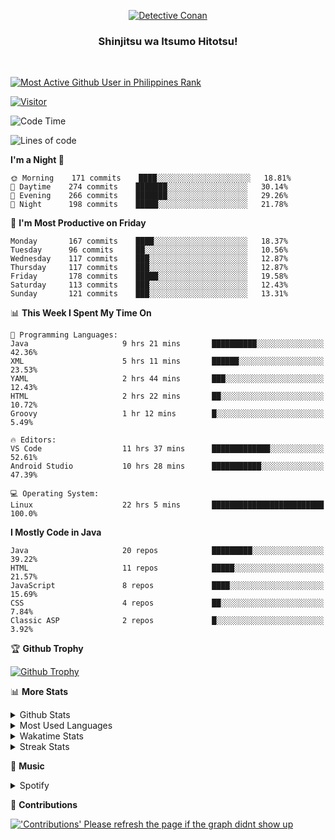 <p align="center">
<a href="https://mrepol742.github.io">
  <img alt="Detective Conan" src="https://tenor.com/view/detective-detective-conan-anime-eyeglasses-gif-16507322.gif" /> 
  </a> 
  <h3 align="center">Shinjitsu wa Itsumo Hitotsu!</h3>
</p>
<br>

 
[![Most Active Github User in Philippines Rank](https://enibdhv97zm33sz.m.pipedream.net)](https://mrepol742.github.io)

[![Visitor](https://visitor-badge.glitch.me/badge?page_id=mrepol742)](https:/mrepol742.github.io)

[comment]: <> (This is a automated generated Data from github action workflow)
[comment]: <> (START OF GENERATED DATA)

<!--START_SECTION:waka-->
![Code Time](http://img.shields.io/badge/Code%20Time-362%20hrs%2045%20mins-blue)

![Lines of code](https://img.shields.io/badge/From%20Hello%20World%20I%27ve%20Written-315%20Thousand%20lines%20of%20code-blue)

**I'm a Night 🦉** 

```text
🌞 Morning    171 commits    ████░░░░░░░░░░░░░░░░░░░░░   18.81% 
🌆 Daytime    274 commits    ███████░░░░░░░░░░░░░░░░░░   30.14% 
🌃 Evening    266 commits    ███████░░░░░░░░░░░░░░░░░░   29.26% 
🌙 Night      198 commits    █████░░░░░░░░░░░░░░░░░░░░   21.78%

```
📅 **I'm Most Productive on Friday** 

```text
Monday       167 commits    ████░░░░░░░░░░░░░░░░░░░░░   18.37% 
Tuesday      96 commits     ██░░░░░░░░░░░░░░░░░░░░░░░   10.56% 
Wednesday    117 commits    ███░░░░░░░░░░░░░░░░░░░░░░   12.87% 
Thursday     117 commits    ███░░░░░░░░░░░░░░░░░░░░░░   12.87% 
Friday       178 commits    █████░░░░░░░░░░░░░░░░░░░░   19.58% 
Saturday     113 commits    ███░░░░░░░░░░░░░░░░░░░░░░   12.43% 
Sunday       121 commits    ███░░░░░░░░░░░░░░░░░░░░░░   13.31%

```


📊 **This Week I Spent My Time On** 

```text
💬 Programming Languages: 
Java                     9 hrs 21 mins       ██████████░░░░░░░░░░░░░░░   42.36% 
XML                      5 hrs 11 mins       ██████░░░░░░░░░░░░░░░░░░░   23.53% 
YAML                     2 hrs 44 mins       ███░░░░░░░░░░░░░░░░░░░░░░   12.43% 
HTML                     2 hrs 22 mins       ██░░░░░░░░░░░░░░░░░░░░░░░   10.72% 
Groovy                   1 hr 12 mins        █░░░░░░░░░░░░░░░░░░░░░░░░   5.49%

🔥 Editors: 
VS Code                  11 hrs 37 mins      █████████████░░░░░░░░░░░░   52.61% 
Android Studio           10 hrs 28 mins      ███████████░░░░░░░░░░░░░░   47.39%

💻 Operating System: 
Linux                    22 hrs 5 mins       █████████████████████████   100.0%

```

**I Mostly Code in Java** 

```text
Java                     20 repos            █████████░░░░░░░░░░░░░░░░   39.22% 
HTML                     11 repos            █████░░░░░░░░░░░░░░░░░░░░   21.57% 
JavaScript               8 repos             ████░░░░░░░░░░░░░░░░░░░░░   15.69% 
CSS                      4 repos             ██░░░░░░░░░░░░░░░░░░░░░░░   7.84% 
Classic ASP              2 repos             █░░░░░░░░░░░░░░░░░░░░░░░░   3.92%

```



<!--END_SECTION:waka-->

[comment]: <> (END OF GENERATED DATA)

<p>

🏆 **Github Trophy**
  
<a href="https://mrepol742.github.io">
<img alt="Github Trophy" src="https://github-profile-trophy.vercel.app/?username=mrepol742&theme=gruvbox">
</a>
</p>

<p>

📊 **More Stats**
  
<details>
  <summary>Github Stats</summary>
  <br>
  <a href="https://mrepol742.github.io">
  <img alt="Github Stats" src="https://github-readme-stats.vercel.app/api?username=mrepol742&show_icons=true&count_private=true&theme=gruvbox">
</a>
  
  [comment]: <> (This is a automated generated Data from github action workflow)
  [comment]: <> (START OF GENERATED DATA)
  
  <br>
    <a href="https://mrepol742.github.io">
  <img alt="Github Stats" src="https://mrepol742.github.io/github-stats/generated/overview.svg">
</a>
    <br>
    <a href="https://mrepol742.github.io">
  <img alt="Github Stats" src="https://mrepol742.github.io/github-stats/generated/languages.svg">
</a>
  
   [comment]: <> (START OF GENERATED DATA)
  
  
</details> 
<details>
  <summary>Most Used Languages</summary>
  <br>
 <a href="https://mrepol742.github.io">
<img alt="Most Used Languages" src="https://github-readme-stats.vercel.app/api/top-langs/?username=mrepol742&layout=compact&include_all_commits=true&&count_private=true&langs_count=20&theme=gruvbox">
</a>
</details>

<details>
  <summary>Wakatime Stats</summary>
  <br>
<a href="https://mrepol742.github.io">
<img alt="Wakatime Stats" src="https://github-readme-stats.vercel.app/api/wakatime?username=mrepol742&layout=compact">
</a>
</details>

<details>
  <summary>Streak Stats</summary>
  <br>
<a href="https://mrepol742.github.io">
<img alt="'Streak Stats' Please refresh the page if the stats didnt show up" src="https://mrepol742-streak-stats.herokuapp.com/?user=mrepol742&theme=gruvbox">
</a>
</p>
</details>

<p>

  🎵 **Music**
  
  <details>
  <summary>Spotify</summary>
  <br>
<a href="https://mrepol742.github.io">
<img alt="Spotify" src="https://spotify-recently-played-readme.vercel.app/api?user=7xx9e7hwq1qyown0m4ut78pcz&count=10&unique=true">
</a>
</p>
</details>

<p>

📜 **Contributions**
  
<a href="https://mrepol742.github.io">
<img alt="'Contributions' Please refresh the page if the graph didnt show up" src="https://mrepol742-activity-graph.herokuapp.com/graph?username=mrepol742&theme=github&hide_border=true">
</a>
</p>
